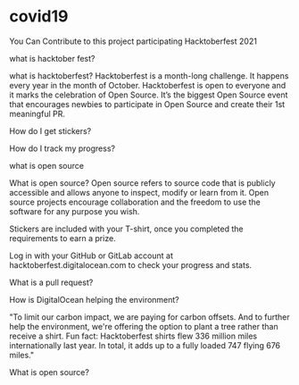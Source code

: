 # covid19
You Can Contribute to this project participating Hacktoberfest 2021


what is hacktober fest?

what is hacktoberfest?
Hacktoberfest is a month-long challenge. It happens every year in the month of October. Hacktoberfest is open to everyone and it marks the celebration of Open Source. It’s the biggest Open Source event that encourages newbies to participate in Open Source and create their 1st meaningful PR.


How do I get stickers?


How do I track my progress?


what is open source

What is open source? 
Open source refers to source code that is publicly accessible and allows anyone to inspect, modify or learn from it. Open source projects encourage collaboration and the freedom to use the software for any purpose you wish.


Stickers are included with your T-shirt, once you completed the requirements to earn a prize.


Log in with your GitHub or GitLab account at hacktoberfest.digitalocean.com to check your progress and stats.


What is a pull request? 

How is DigitalOcean helping the environment? 

"To limit our carbon impact, we are paying for carbon offsets. And to further help the environment, we're offering the option to plant a tree rather than receive a shirt.
Fun fact: Hacktoberfest shirts flew 336 million miles internationally last year. In total, it adds up to a fully loaded 747 flying 676 miles."

What is open source? 




